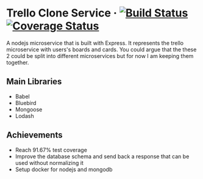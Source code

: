 # Trello Clone Service &middot; [![Build Status](https://travis-ci.org/Madmous/madClones.svg?branch=develop)](https://travis-ci.org/Madmous/madClones) [![Coverage Status](https://coveralls.io/repos/github/Madmous/madClones/badge.svg?branch=develop)](https://coveralls.io/github/Madmous/madClones?branch=develop)

A nodejs microservice that is built with Express. It represents the trello microservice with users's boards and cards. You could argue that the these 2 could be split into different microservices but for now I am keeping them together.

## Main Libraries

* Babel
* Bluebird
* Mongoose
* Lodash

## Achievements

* Reach 91.67% test coverage
* Improve the database schema and send back a response that can be used without normalizing it
* Setup docker for nodejs and mongodb
